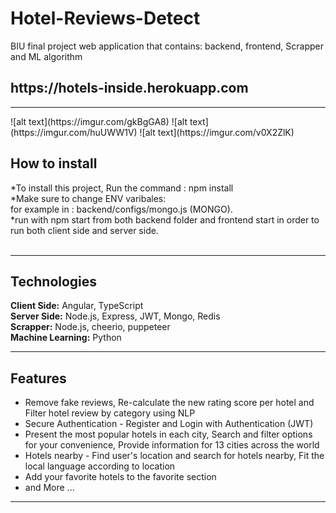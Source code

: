 # Hotel-Reviews-Detect

BIU final project web application that contains: backend, frontend, Scrapper and ML algorithm

<h2>https://hotels-inside.herokuapp.com</h2>
<hr>
![alt text](https://imgur.com/gkBgGA8)
![alt text](https://imgur.com/huUWW1V)
![alt text](https://imgur.com/v0X2ZlK)

<h2>How to install</h2>
*To install this project, Run the command : npm install <br>
*Make sure to change ENV varibales: <br>
for example in : backend/configs/mongo.js (MONGO). <br>
*run with npm start from both backend folder and frontend start in order to run both client side and server side. <br>

<br>
<hr>

<h2>Technologies</h2>
<b>Client Side:</b> Angular, TypeScript <br>
<b>Server Side:</b> Node.js, Express, JWT, Mongo, Redis <br>
<b>Scrapper:</b> Node.js, cheerio, puppeteer <br>
<b>Machine Learning:</b> Python <br>
<hr>

<h2>Features</h2>
<ul>
  <li>Remove fake reviews, Re-calculate the new rating score per hotel and Filter hotel review by category using NLP </li>
  <li>Secure Authentication - Register and Login with Authentication (JWT)</li>
  <li>Present the most popular hotels in each city, Search and filter options for your convenience, Provide information for 13 cities across the world</li>
  <li>Hotels nearby - Find user's location and search for hotels nearby, Fit the local language according to location
  </li>
  <li>Add your favorite hotels to the favorite section</li>
  <li>and More ...  </li>

</ul>
<hr>
<br><br>

